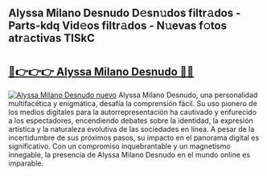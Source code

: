 ## Alyssa Milano Desnudo D𝚎sn𝚞dos filtr𝚊dos - Parts-kdq Vid𝚎os filtr𝚊dos - N𝚞evas f𝚘tos atr𝚊ctivas TISkC

# <h2><a href="http://mbc7wd.tromn.icu/?c=Alyssa+Milano+Desnudo">🔗👉👉👉 Alyssa Milano Desnudo 🔗🔗</a></h2>

[![Alyssa Milano Desnudo nuevo](https://i.imgur.com/pEAQMta.gif)](http://mbc7wd.tromn.icu/?c=Alyssa+Milano+Desnudo)
Alyssa Milano Desnudo, una personalidad multifacética y enigmática, desafía la comprensión fácil. Su uso pionero de los medios digitales para la autorrepresentación ha cautivado y enfurecido a los espectadores, encendiendo debates sobre la identidad, la expresión artística y la naturaleza evolutiva de las sociedades en línea. A pesar de la incertidumbre de sus próximos pasos, su impacto en el panorama digital es significativo. Con un compromiso inquebrantable y un magnetismo innegable, la presencia de Alyssa Milano Desnudo en el mundo online es imparable.
